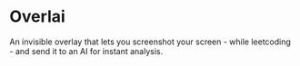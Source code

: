 # Overlai
An invisible overlay that lets you screenshot your screen - while leetcoding - and send it to an AI for instant analysis.

